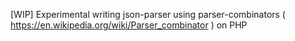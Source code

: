 [WIP] Experimental writing json-parser using parser-combinators ( https://en.wikipedia.org/wiki/Parser_combinator ) on PHP
